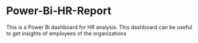 # Power-Bi-HR-Report
This is a Power Bi dashboard for HR analysis. This dashboard can be useful to get insights of employees of the organizations 
